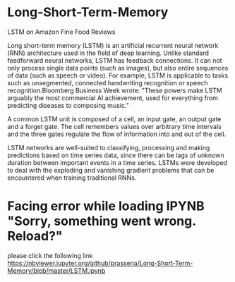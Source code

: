 # Long-Short-Term-Memory
LSTM on Amazon Fine Food Reviews

Long short-term memory (LSTM) is an artificial recurrent neural network (RNN) architecture used in the field of deep learning. Unlike standard feedforward neural networks, LSTM has feedback connections. It can not only process single data points (such as images), but also entire sequences of data (such as speech or video). For example, LSTM is applicable to tasks such as unsegmented, connected handwriting recognition or speech recognition.Bloomberg Business Week wrote: "These powers make LSTM arguably the most commercial AI achievement, used for everything from predicting diseases to composing music."

A common LSTM unit is composed of a cell, an input gate, an output gate and a forget gate. The cell remembers values over arbitrary time intervals and the three gates regulate the flow of information into and out of the cell.

LSTM networks are well-suited to classifying, processing and making predictions based on time series data, since there can be lags of unknown duration between important events in a time series. LSTMs were developed to deal with the exploding and vanishing gradient problems that can be encountered when training traditional RNNs. 

# Facing error while loading IPYNB "Sorry, something went wrong. Reload?"
please click the following link https://nbviewer.jupyter.org/github/prassena/Long-Short-Term-Memory/blob/master/LSTM.ipynb

